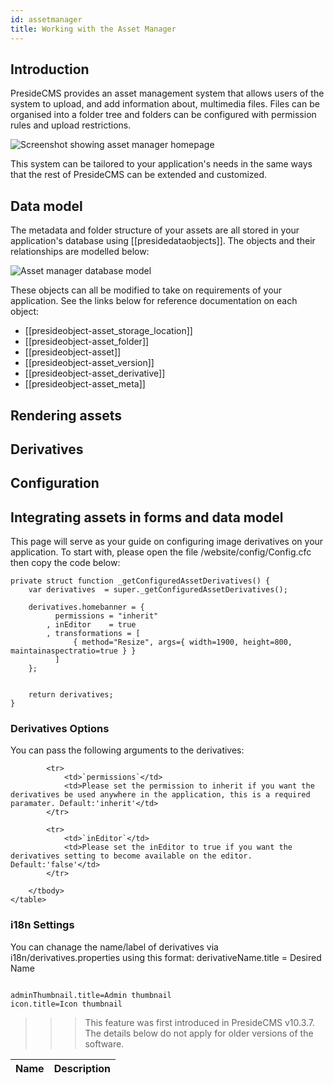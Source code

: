 ```yaml
---
id: assetmanager
title: Working with the Asset Manager
---
```


## Introduction

PresideCMS provides an asset management system that allows users of the system to upload, and add information about, multimedia files. Files can be organised into a folder tree and folders can be configured with permission rules and upload restrictions.

![Screenshot showing asset manager homepage](images/screenshots/assetmanager.jpg) 

This system can be tailored to your application's needs in the same ways that the rest of PresideCMS can be extended and customized.

## Data model

The metadata and folder structure of your assets are all stored in your application's database using [[presidedataobjects]]. The objects and their relationships are modelled below:

![Asset manager database model](images/diagrams/asset_manager_erd.png)

These objects can all be modified to take on requirements of your application. See the links below for reference documentation on each object:

* [[presideobject-asset_storage_location]]
* [[presideobject-asset_folder]]
* [[presideobject-asset]]
* [[presideobject-asset_version]]
* [[presideobject-asset_derivative]]
* [[presideobject-asset_meta]]

## Rendering assets

## Derivatives

## Configuration

## Integrating assets in forms and data model



This page will serve as your guide on configuring image derivatives on your application. To start with, please open the file /website/config/Config.cfc then copy the code below:


```luceescript
private struct function _getConfiguredAssetDerivatives() {
	var derivatives  = super._getConfiguredAssetDerivatives();

	derivatives.homebanner = {
		  permissions = "inherit"
		, inEditor    = true
		, transformations = [
			  { method="Resize", args={ width=1900, height=800, maintainaspectratio=true } }
		  ]
	};


	return derivatives;
}
```


### Derivatives Options

You can pass the following arguments to the derivatives:

<div class="table-responsive">
    <table class="table">
        <thead>
            <tr>
                <th>Name</th>
                <th>Description</th>
            </tr>
        </thead>
        <tbody>


            <tr>
                <td>`permissions`</td>
                <td>Please set the permission to inherit if you want the derivatives be used anywhere in the application, this is a required paramater. Default:'inherit'</td>
            </tr>

            <tr>
                <td>`inEditor`</td>
                <td>Please set the inEditor to true if you want the derivatives setting to become available on the editor. Default:'false'</td>
            </tr>

        </tbody>
    </table>
</div>

### i18n Settings

You can chanage the name/label of derivatives via i18n/derivatives.properties using this format: derivativeName.title = Desired Name


```luceescript

adminThumbnail.title=Admin thumbnail
icon.title=Icon thumbnail

```

>>> This feature was first introduced in PresideCMS v10.3.7. The details below do not apply for older versions of the software.